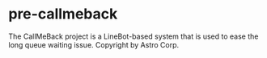 # pre-callmeback
The CallMeBack project is a LineBot-based system that is used to ease the long queue waiting issue. Copyright by Astro Corp.
